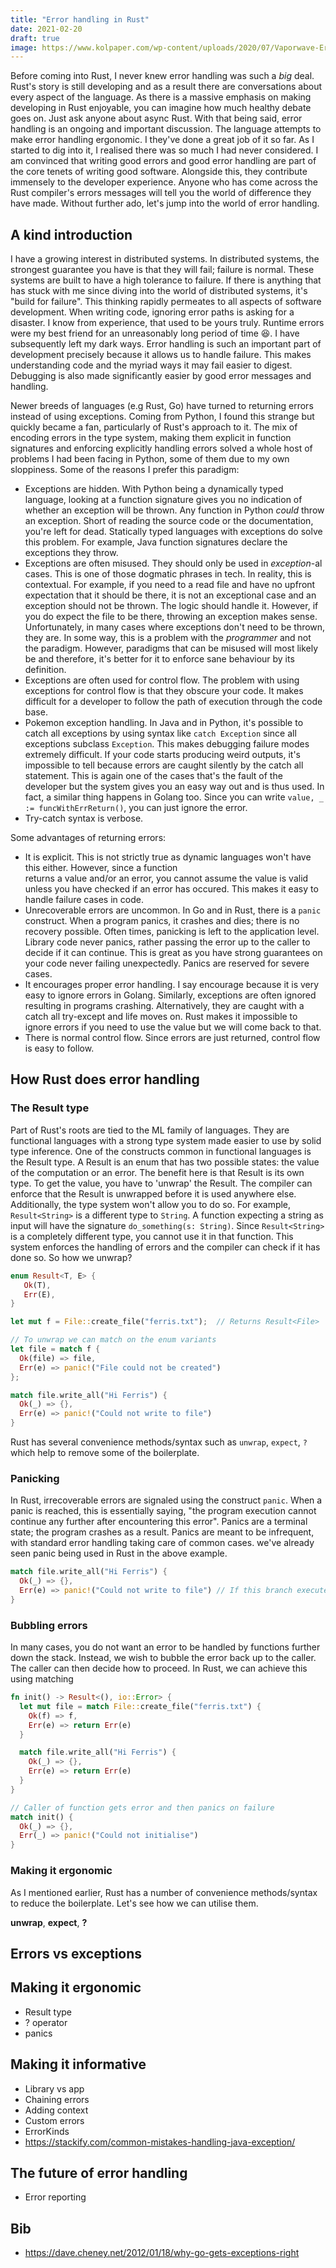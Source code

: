 ```yaml
---
title: "Error handling in Rust"
date: 2021-02-20
draft: true
image: https://www.kolpaper.com/wp-content/uploads/2020/07/Vaporwave-Error-Wallpaper.jpg
---
```


Before coming into Rust, I never knew error handling was such a *big* deal. Rust's story is still
developing and as a result there are conversations about every aspect of the language. As there is
a massive emphasis on making developing in Rust enjoyable, you can imagine how much healthy debate
goes on. Just ask anyone about async Rust. With that being said, error handling is an ongoing and
important discussion. The language attempts to make error handling ergonomic. I they've done a great job
of it so far. As I started to dig into it, I realised there was so much I had never considered. I am
convinced that writing good errors and good error handling are part of the core tenets of writing
good software. Alongside this, they contribute immensely to the developer experience. Anyone who has
come across the Rust compiler's errors messages will tell you the world of difference they have made.
Without further ado, let's jump into the world of error handling.

## A kind introduction

I have a growing interest in distributed systems. In distributed systems, the strongest guarantee you have
is that they will fail; failure is normal. These systems are built to have a high tolerance to failure. If
there is anything that has stuck with me since diving into the world of distributed systems, it's "build
for failure". This thinking rapidly permeates to all aspects of software development. When writing code,
ignoring error paths is asking for a disaster. I know from experience, that used to be yours truly. Runtime
errors were my best friend for an unreasonably long period of time 😆. I have subsequently left my dark ways.
Error handling is such an important part of development precisely because it allows us to handle failure.
This makes understanding code and the myriad ways it may fail easier to digest. Debugging is also made
significantly easier by good error messages and handling.

Newer breeds of languages (e.g Rust, Go) have turned to returning errors instead of using exceptions. Coming
from Python, I found this strange but quickly became a fan, particularly of Rust's approach to it. The mix of
encoding errors in the type system, making them explicit in function signatures and enforcing explicitly
handling errors solved a whole host of problems I had been facing in Python, some of them due to my own
sloppiness. Some of the reasons I prefer this paradigm:

* Exceptions are hidden. With Python being a dynamically typed language, looking at a function signature gives
  you no indication of whether an exception will be thrown. Any function in Python *could* throw an exception.
  Short of reading the source code or the documentation, you're left for dead. Statically typed languages with
  exceptions do solve this problem. For example, Java function signatures declare the exceptions they throw.
* Exceptions are often misused. They should only be used in *exception*-al cases. This is one of those dogmatic
  phrases in tech. In reality, this is contextual. For example, if you need to a read file and have no upfront
  expectation that it should be there, it is not an exceptional case and an exception should not be thrown. The
  logic should handle it. However, if you do expect the file to be there, throwing an exception makes sense.
  Unfortunately, in many cases where exceptions don't need to be thrown, they are. In some way, this is a
  problem with the *programmer* and not the paradigm. However, paradigms that can be misused will most likely
  be and therefore, it's better for it to enforce sane behaviour by its definition.
* Exceptions are often used for control flow. The problem with using exceptions for control flow is that they
  obscure your code. It makes difficult for a developer to follow the path of execution through the code base.
* Pokemon exception handling. In Java and in Python, it's possible to catch all exceptions by using syntax like
  `catch Exception` since all exceptions subclass `Exception`. This makes debugging failure modes extremely
  difficult. If your code starts producing weird outputs, it's impossible to tell because errors are caught
  silently by the catch all statement. This is again one of the cases that's the fault of the developer but
  the system gives you an easy way out and is thus used. In fact, a similar thing happens in Golang too. Since
  you can write `value, _ := funcWithErrReturn()`, you can just ignore the error. 
* Try-catch syntax is verbose.

Some advantages of returning errors:

* It is explicit. This is not strictly true as dynamic languages won't have this either. However, since a function    
  returns a value and/or an error, you cannot assume the value is valid unless you have checked if an error has
  occured. This makes it easy to handle failure cases in code.
* Unrecoverable errors are uncommon. In Go and in Rust, there is a `panic` construct. When a program panics, it
  crashes and dies; there is no recovery possible. Often times, panicking is left to the application level. Library
  code never panics, rather passing the error up to the caller to decide if it can continue. This is great as you have
  strong guarantees on your code never failing unexpectedly. Panics are reserved for severe cases.
* It encourages proper error handling. I say encourage because it is very easy to ignore errors in Golang. Similarly,
  exceptions are often ignored resulting in programs crashing. Alternatively, they are caught with a catch all try-except
  and life moves on. Rust makes it impossible to ignore errors if you need to use the value but we will come back to that.
* There is normal control flow. Since errors are just returned, control flow is easy to follow.


## How Rust does error handling

### The Result type

Part of Rust's roots are tied to the ML family of languages. They are functional languages with a strong type system made
easier to use by solid type inference. One of the constructs common in functional languages is the Result type. A Result
is an enum that has two possible states: the value of the computation or an error. The benefit here is that Result is its
own type. To get the value, you have to 'unwrap' the Result. The compiler can enforce that the Result is unwrapped before
it is used anywhere else. Additionally, the type system won't allow you to do so. For example, `Result<String>` is a different
type to `String`. A function expecting a string as input will have the signature `do_something(s: String)`. Since `Result<String>`
is a completely different type, you cannot use it in that function. This system enforces the handling of errors and the compiler
can check if it has done so. So how we unwrap?

```Rust
enum Result<T, E> {
   Ok(T),
   Err(E),
}
```

```Rust
let mut f = File::create_file("ferris.txt");  // Returns Result<File>

// To unwrap we can match on the enum variants
let file = match f {
  Ok(file) => file,
  Err(e) => panic!("File could not be created")
};

match file.write_all("Hi Ferris") {
  Ok(_) => {},
  Err(e) => panic!("Could not write to file")
}
```

Rust has several convenience methods/syntax such as `unwrap`, `expect`, `?` which help to remove
some of the boilerplate. 

### Panicking

In Rust, irrecoverable errors are signaled using the construct `panic`. When a panic is reached,
this is essentially saying, "the program execution cannot continue any further after encountering
this error". Panics are a terminal state; the program crashes as a result. Panics are meant to be
infrequent, with standard error handling taking care of common cases. we've already seen panic
being used in Rust in the above example.

```Rust
match file.write_all("Hi Ferris") {
  Ok(_) => {},
  Err(e) => panic!("Could not write to file") // If this branch executes, program crashes
}
```


### Bubbling errors

In many cases, you do not want an error to be handled by functions further down the stack. Instead,
we wish to bubble the error back up to the caller. The caller can then decide how to proceed. In Rust,
we can achieve this using matching

```Rust
fn init() -> Result<(), io::Error> {
  let mut file = match File::create_file("ferris.txt") {
    Ok(f) => f,
    Err(e) => return Err(e)
  }

  match file.write_all("Hi Ferris") {
    Ok(_) => {},
    Err(e) => return Err(e)
  }
}

// Caller of function gets error and then panics on failure
match init() {
  Ok(_) => {},
  Err(_) => panic!("Could not initialise")
}
```

### Making it ergonomic

As I mentioned earlier, Rust has a number of convenience methods/syntax to reduce the boilerplate. Let's
see how we can utilise them.

**unwrap**, **expect**, **?**

### 

## Errors vs exceptions

## Making it ergonomic

- Result type
- ? operator
- panics

## Making it informative
- Library vs app
- Chaining errors
- Adding context
- Custom errors
- ErrorKinds
- https://stackify.com/common-mistakes-handling-java-exception/

## The future of error handling

- Error reporting


## Bib

* https://dave.cheney.net/2012/01/18/why-go-gets-exceptions-right